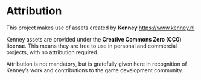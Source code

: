 ﻿# Attribution

This project makes use of assets created by **Kenney**
<https://www.kenney.nl>

Kenney assets are provided under the **Creative Commons Zero (CC0) license**.
This means they are free to use in personal and commercial projects, with no attribution required.

Attribution is not mandatory, but is gratefully given here in recognition of Kenney’s work and contributions to the game development community.
